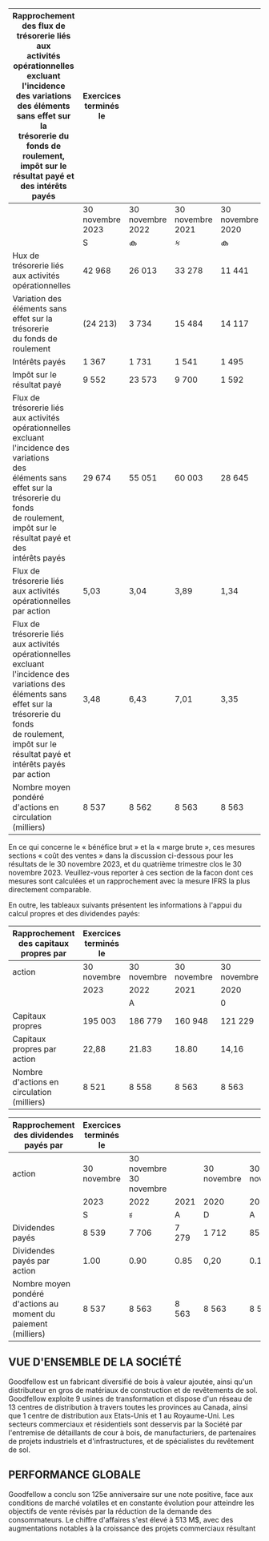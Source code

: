 | Rapprochement des flux de trésorerie liés aux<br>activités opérationnelles excluant l'incidence<br>des variations des éléments sans effet sur la<br>trésorerie du fonds de roulement, impôt sur le<br>résultat payé et des intérêts payés | Exercices terminés le |                     |                     |                     |                     |
|-------------------------------------------------------------------------------------------------------------------------------------------------------------------------------------------------------------------------------------------|-----------------------|---------------------|---------------------|---------------------|---------------------|
|                                                                                                                                                                                                                                           | 30 novembre<br>2023   | 30 novembre<br>2022 | 30 novembre<br>2021 | 30 novembre<br>2020 | 30 novembre<br>2019 |
|                                                                                                                                                                                                                                           | S                     | ക                   | ક                   | ക                   | ಲ್ಲಾ                |
| Hux de trésorerie liés aux activités opérationnelles                                                                                                                                                                                      | 42 968                | 26 013              | 33 278              | 11 441              | 13 408              |
| Variation des éléments sans effet sur la trésorerie<br>du fonds de roulement                                                                                                                                                              | (24 213)              | 3 734               | 15 484              | 14 117              | (6 856)             |
| Intérêts payés                                                                                                                                                                                                                            | 1 367                 | 1 731               | 1 541               | 1 495               | 2 154               |
| lmpôt sur le résultat payé                                                                                                                                                                                                                | 9 552                 | 23 573              | 9 700               | 1 592               | 1 069               |
| Flux de trésorerie liés aux activités opérationnelles<br>excluant<br>l'incidence des variations<br>des<br>éléments sans effet sur la trésorerie du fonds<br>de roulement, impôt sur le résultat payé et des<br>intérêts payés             | 29 674                | 55 051              | 60 003              | 28 645              | 9 775               |
| Flux de trésorerie liés aux activités opérationnelles<br>par action                                                                                                                                                                       | 5,03                  | 3,04                | 3,89                | 1,34                | 1,57                |
| Flux de trésorerie liés aux activités opérationnelles<br>excluant<br>l'incidence des variations des<br>éléments sans effet sur la trésorerie du fonds<br>de roulement, impôt sur le résultat payé et<br>intérêts payés par action         | 3,48                  | 6,43                | 7,01                | 3,35                | 1,14                |
| Nombre moyen pondéré d'actions en circulation<br>(milliers)                                                                                                                                                                               | 8 537                 | 8 562               | 8 563               | 8 563               | 8 563               |

En ce qui concerne le « bénéfice brut » et la « marge brute », ces mesures sections « coût des ventes » dans la discussion ci-dessous pour les résultats de le 30 novembre 2023, et du quatrième trimestre clos le 30 novembre 2023. Veuillez-vous reporter à ces section de la facon dont ces mesures sont calculées et un rapprochement avec la mesure IFRS la plus directement comparable.

En outre, les tableaux suivants présentent les informations à l'appui du calcul propres et des dividendes payés:

| Rapprochement des capitaux propres par     | Exercices terminés le |             |             |             |             |
|--------------------------------------------|-----------------------|-------------|-------------|-------------|-------------|
| action                                     | 30 novembre           | 30 novembre | 30 novembre | 30 novembre | 30 novembre |
|                                            | 2023                  | 2022        | 2021        | 2020        | 2019        |
|                                            |                       | A           |             | 0           |             |
| Capitaux propres                           | 195 003               | 186 779     | 160 948     | 121 229     | 113 408     |
| Capitaux propres par action                | 22,88                 | 21.83       | 18.80       | 14,16       | 13.24       |
| Nombre d'actions en circulation (milliers) | 8 521                 | 8 558       | 8 563       | 8 563       | 8 563       |

| Rapprochement des dividendes payés par                             | Exercices terminés le |                         |       |             |             |
|--------------------------------------------------------------------|-----------------------|-------------------------|-------|-------------|-------------|
| action                                                             | 30 novembre           | 30 novembre 30 novembre |       | 30 novembre | 30 novembre |
|                                                                    | 2023                  | 2022                    | 2021  | 2020        | 2019        |
|                                                                    | S                     | ಕ                       | A     | D           | A           |
| Dividendes payés                                                   | 8 539                 | 7 706                   | 7 279 | 1 712       | 851         |
| Dividendes payés par action                                        | 1.00                  | 0.90                    | 0.85  | 0,20        | 0.10        |
| Nombre moyen pondéré d'actions au moment du<br>paiement (milliers) | 8 537                 | 8 563                   | 8 563 | 8 563       | 8 563       |

## VUE D'ENSEMBLE DE LA SOCIÉTÉ

Goodfellow est un fabricant diversifié de bois à valeur ajoutée, ainsi qu'un distributeur en gros de matériaux de construction et de revêtements de sol. Goodfellow exploite 9 usines de transformation et dispose d'un réseau de 13 centres de distribution à travers toutes les provinces au Canada, ainsi que 1 centre de distribution aux Etats-Unis et 1 au Royaume-Uni. Les secteurs commerciaux et résidentiels sont desservis par la Société par l'entremise de détaillants de cour à bois, de manufacturiers, de partenaires de projets industriels et d'infrastructures, et de spécialistes du revêtement de sol.

## PERFORMANCE GLOBALE

Goodfellow a conclu son 125e anniversaire sur une note positive, face aux conditions de marché volatiles et en constante évolution pour atteindre les objectifs de vente révisés par la réduction de la demande des consommateurs. Le chiffre d'affaires s'est élevé à 513 M\$, avec des augmentations notables à la croissance des projets commerciaux résultant